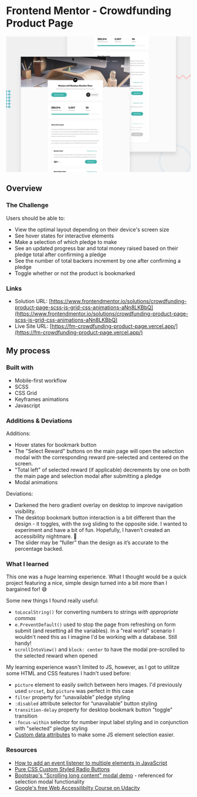 # Frontend Mentor - Crowdfunding Product Page

![Design preview for the Crowdfunding product page coding challenge](./images/desktop-preview.jpg)

## Overview

### The Challenge

Users should be able to:

- View the optimal layout depending on their device's screen size
- See hover states for interactive elements
- Make a selection of which pledge to make
- See an updated progress bar and total money raised based on their pledge total after confirming a pledge
- See the number of total backers increment by one after confirming a pledge
- Toggle whether or not the product is bookmarked

### Links

- Solution URL: [https://www.frontendmentor.io/solutions/crowdfunding-product-page-scss-js-grid-css-animations-aNn8LKBbQ](https://www.frontendmentor.io/solutions/crowdfunding-product-page-scss-js-grid-css-animations-aNn8LKBbQ)
- Live Site URL: [https://fm-crowdfunding-product-page.vercel.app/](https://fm-crowdfunding-product-page.vercel.app/)

## My process

### Built with

- Mobile-first workflow
- SCSS
- CSS Grid
- Keyframes animations
- Javascript

### Additions & Deviations

Additions:

- Hover states for bookmark button
- The "Select Reward" buttons on the main page will open the selection modal with the corresponding reward pre-selected and centered on the screen.
- "Total left" of selected reward (if applicable) decrements by one on both the main page and selection modal after submitting a pledge
- Modal animations

Deviations:

- Darkened the hero gradient overlay on desktop to improve navigation visibility.
- The desktop bookmark button interaction is a bit different than the design - it toggles, with the svg sliding to the opposite side. I wanted to experiment and have a bit of fun. Hopefully, I haven’t created an accessibility nightmare. 🙈
- The slider may be “fuller” than the design as it’s accurate to the percentage backed.

### What I learned

This one was a _huge_ learning experience. What I thought would be a quick project featuring a nice, simple design turned into a bit more than I bargained for! 😅

Some new things I found really useful:

- `toLocalString()` for converting numbers to strings _with appropriate commas_
- `e.PreventDefault()` used to stop the page from refreshing on form submit (and resetting all the variables). In a "real world" scenario I wouldn't need this as I imagine I'd be working with a database. Still handy!
- `scrollIntoView()` and `block: center` to have the modal pre-scrolled to the selected reward when opened

My learning experience wasn't limited to JS, however, as I got to utilitze some HTML and CSS features I hadn't used before:

- `picture` element to easily switch between hero images. I'd previously used `srcset`, but `picture` was perfect in this case
- `filter` property for “unavailable” pledge styling
- `:disabled` attribute selector for “unavailable” button styling
- `transition-delay` property for desktop bookmark button "toggle" transition
- `:focus-within` selector for number input label styling and in conjunction with "selected" pledge styling
- [Custom data attributes](https://developer.mozilla.org/en-US/docs/Web/HTML/Global_attributes/data-*) to make some JS element selection easier.

### Resources

- [How to add an event listener to multiple elements in JavaScript](https://flaviocopes.com/how-to-add-event-listener-multiple-elements-javascript/)
- [Pure CSS Custom Styled Radio Buttons](https://moderncss.dev/pure-css-custom-styled-radio-buttons/)
- [Bootstrap's "Scrolling long content" modal demo](https://getbootstrap.com/docs/4.3/components/modal/#scrolling-long-content) - referenced for selection modal functionality
- [Google's free Web Accessilibilty Course on Udacity](https://www.udacity.com/course/web-accessibility--ud891)

